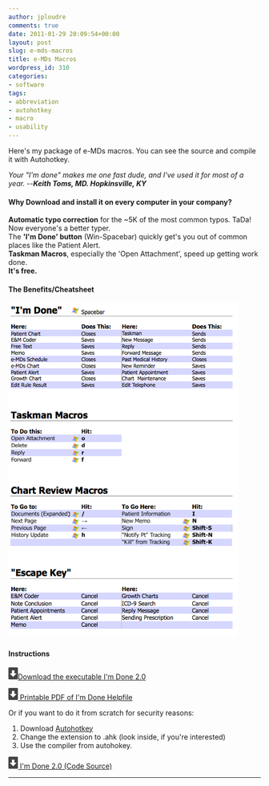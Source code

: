 ```yaml
---
author: jploudre
comments: true
date: 2011-01-29 20:09:54+00:00
layout: post
slug: e-mds-macros
title: e-MDs Macros
wordpress_id: 310
categories:
- software
tags:
- abbreviation
- autohotkey
- macro
- usability
---
```


Here's my package of e-MDs macros. You can see the source and compile it with Autohotkey. 

*Your "I'm done" makes me one fast dude, and I've used it for most of a year. --**Keith Toms, MD. Hopkinsville, KY***

#### Why Download and install it on every computer in your company?

**Automatic typo correction** for the ~5K of the most common typos. TaDa! Now everyone's a better typer.  
The **'I'm Done' button** (Win-Spacebar) quickly get's you out of common places like the Patient Alert.  
**Taskman Macros**, especially the 'Open Attachment', speed up getting work done.  
**It's free.**  

#### The Benefits/Cheatsheet

![](/files/2011/01/Screen-shot-2011-01-29-at-12.05.48-PM.png)

#### Instructions

[![](/files/2011/01/57-download.png)Download the executable I'm Done 2.0](/files/2011/01/Im-Done-2.0.exe)

[![](/files/2011/01/57-download.png) Printable PDF of I'm Done Helpfile](/files/2011/01/Im-Done-Helpfile.pdf)

Or  if you want to do it from scratch for security reasons:

1. Download [Autohotkey](http://autohotkey.com)
2. Change the extension to .ahk (look inside, if you're interested)
3. Use the compiler from autohokey.

[![](/files/2011/01/57-download.png) I'm Done 2.0 (Code Source)](/files/2011/01/Im-Done-2.0.txt)

----

